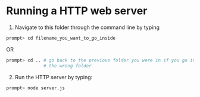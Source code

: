 Running a HTTP web server
=========================

1. Navigate to this folder through the command line by typing

```sh
prompt> cd filename_you_want_to_go_inside
```
OR
```sh
prompt> cd .. # go back to the previous folder you were in if you go inside
              # the wrong folder
```

2. Run the HTTP server by typing:
```sh
prompt> node server.js
```